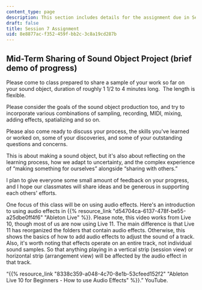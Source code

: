 ```yaml
---
content_type: page
description: This section includes details for the assignment due in Session 7.
draft: false
title: Session 7 Assignment
uid: 8e8877ac-f352-459f-bb2c-3c8a19cd287b
---
```

## Mid-Term Sharing of Sound Object Project (brief demo of progress)

Please come to class prepared to share a sample of your work so far on your sound object, duration of roughly 1 1/2 to 4 minutes long.  The length is flexible.  

Please consider the goals of the sound object production too, and try to incorporate various combinations of sampling, recording, MIDI, mixing, adding effects, spatializing and so on.  

Please also come ready to discuss your process, the skills you've learned or worked on, some of your discoveries, and some of your outstanding questions and concerns.

This is about making a sound object, but it's also about reflecting on the learning process, how we adapt to uncertainty, and the complex experience of “making something for ourselves” alongside “sharing with others.”  

I plan to give everyone some small amount of feedback on your progress, and I hope our classmates will share ideas and be generous in supporting each others' efforts.  

One focus of this class will be on using audio effects. Here's an introduction to using audio effects in {{% resource_link "d54704ca-6137-478f-be55-a25dbe0ff4f6" "Ableton Live" %}}. Please note, this video works from Live 10, though most of us are now using Live 11. The main difference is that Live 11 has reorganized the folders that contain audio effects. Otherwise, this shows the basics of how to add audio effects to adjust the sound of a track. Also, it's worth noting that effects operate on an entire track, not individual sound samples. So that anything playing in a vertical strip (session view) or horizontal strip (arrangement view) will be affected by the audio effect in that track.

“{{% resource_link "8338c359-a048-4c70-8e1b-53cfeed152f2" "Ableton Live 10 for Beginners - How to use Audio Effects" %}}.” YouTube.